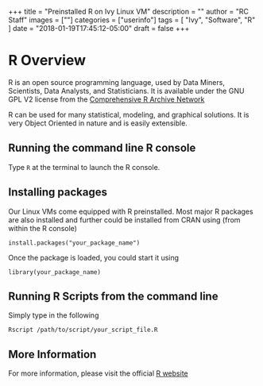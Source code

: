 +++
title = "Preinstalled R on Ivy Linux VM"
description = ""
author = "RC Staff"
images = [""]
categories = ["userinfo"]
tags = [
    "Ivy", 
    "Software",
    "R"
]
date = "2018-01-19T17:45:12-05:00"
draft = false
+++

# R Overview

R is an open source programming language, used by Data Miners, Scientists, Data Analysts, 
and Statisticians. It is available under the GNU GPL V2 license from the [Comprehensive R 
Archive Network](https://www.r-project.org/)

R can be used for many statistical, modeling, and graphical solutions. It is very Object Oriented in nature and is 
easily extensible. 

## Running the command line R console

Type ```R``` at the terminal to launch the R console. 

## Installing packages

Our Linux VMs come equipped with R preinstalled. Most major R packages are also installed
and further could be installed from CRAN using (from within the R console)

	
	install.packages("your_package_name")
	

Once the package is loaded, you could start it using

	
	library(your_package_name)
	

## Running R Scripts from the command line 

Simply type in the following 

	
	Rscript /path/to/script/your_script_file.R
	
## More Information

For more information, please visit the official [R website](https://www.r-project.org/)

